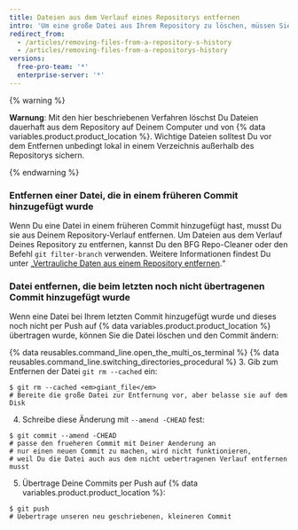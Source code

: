 ```yaml
---
title: Dateien aus dem Verlauf eines Repositorys entfernen
intro: 'Um eine große Datei aus Ihrem Repository zu löschen, müssen Sie sie vollständig aus Ihrem lokalen Repository und von {% data variables.product.product_location %} löschen.'
redirect_from:
  - /articles/removing-files-from-a-repository-s-history
  - /articles/removing-files-from-a-repositorys-history
versions:
  free-pro-team: '*'
  enterprise-server: '*'
---
```


{% warning %}

**Warnung**: Mit den hier beschriebenen Verfahren löschst Du Dateien dauerhaft aus dem Repository auf Deinem Computer und von {% data variables.product.product_location %}. Wichtige Dateien solltest Du vor dem Entfernen unbedingt lokal in einem Verzeichnis außerhalb des Repositorys sichern.

{% endwarning %}

### Entfernen einer Datei, die in einem früheren Commit hinzugefügt wurde

Wenn Du eine Datei in einem früheren Commit hinzugefügt hast, musst Du sie aus Deinem Repository-Verlauf entfernen. Um Dateien aus dem Verlauf Deines Repository zu entfernen, kannst Du den BFG Repo-Cleaner oder den Befehl `git filter-branch` verwenden. Weitere Informationen findest Du unter „[Vertrauliche Daten aus einem Repository entfernen](/github/authenticating-to-github/removing-sensitive-data-from-a-repository).“

### Datei entfernen, die beim letzten noch nicht übertragenen Commit hinzugefügt wurde

Wenn eine Datei bei Ihrem letzten Commit hinzugefügt wurde und dieses noch nicht per Push auf {% data variables.product.product_location %} übertragen wurde, können Sie die Datei löschen und den Commit ändern:

{% data reusables.command_line.open_the_multi_os_terminal %}
{% data reusables.command_line.switching_directories_procedural %}
3. Gib zum Entfernen der Datei `git rm --cached` ein:
  ```shell
  $ git rm --cached <em>giant_file</em>
  # Bereite die große Datei zur Entfernung vor, aber belasse sie auf dem Disk
  ```
4. Schreibe diese Änderung mit `--amend -CHEAD` fest:
  ```shell
  $ git commit --amend -CHEAD
  # passe den frueheren Commit mit Deiner Aenderung an
  # nur einen neuen Commit zu machen, wird nicht funktionieren,
  # weil Du die Datei auch aus dem nicht uebertragenen Verlauf entfernen musst
  ```
5. Übertrage Deine Commits per Push auf {% data variables.product.product_location %}:
  ```shell
  $ git push
  # Uebertrage unseren neu geschriebenen, kleineren Commit
  ```
